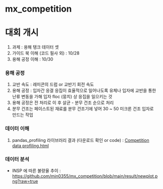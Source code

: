 # mx_competition  

# 대회 개시 
1. 과제 : 용해 탱크 데이터 셋  
2. 가이드 북 이해 (코드 필사 외) : 10/28     
3. 용해 공정 이해 : 10/30   


### 용해 공정  
1. 교반 속도 : 레미콘의 드럼 or 교반기 회전 속도  
2. 용해 공정 : 입자간 응결 응집이 효율적으로 일어나도록 유체나 입자에 교반을 통한 난류 변동을 가해 입자 floc (뭉치) 상 응집을 일으키는 것  
3. 용해 공정은 전 처리로 이 후 살균 - 분무 건조 순으로 처리  
4. 분무 건조는 페이스트된 재료를 분무 건조기에 넣어 30 ~ 50 미크론 건조 입자로 만드는 작업  

### 데이터 이해  
1. pandas_profiling 라이브러리 결과 (다운로드 확인 or code) : [Competition data profiling.html](https://github.com/min0355/mx_competition/blob/main/code/Competition%20data%20profiling.html)   

### 데이터 분석  
* INSP 에 따른 불량율 추이 : https://github.com/min0355/mx_competition/blob/main/result/newplot.png?raw=true    
